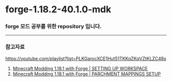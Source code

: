 # forge-1.18.2-40.1.0-mdk

### forge 모드 공부를 위한 repository 입니다.
---

### 참고자료
https://youtube.com/playlist?list=PLKGarocXCE1Hut51TKKqZKqVZtKLZC48x


1. [Minecraft Modding 1.18.1 with Forge | SETTING UP WORKSPACE](https://youtu.be/eqY17yWENEI)
2. [Minecraft Modding 1.18.1 with Forge | PARCHMENT MAPPINGS SETUP](https://youtu.be/x1B5DgyShG4)
